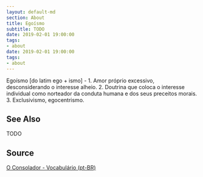 ```yaml
---
layout: default-md
section: About
title: Egoísmo
subtitle: TODO
date: 2019-02-01 19:00:00
tags:
- about
date: 2019-02-01 19:00:00
tags: 
- about
---
```


Egoísmo [do latim ego + ismo] - 1. Amor próprio excessivo, desconsiderando o interesse alheio. 2. Doutrina que coloca o interesse individual como norteador da conduta humana e dos seus preceitos morais. 3. Exclusivismo, egocentrismo.

## See Also
TODO

## Source
[O Consolador - Vocabulário (pt-BR)](http://www.oconsolador.com.br/linkfixo/vocabulario/principal.html)


